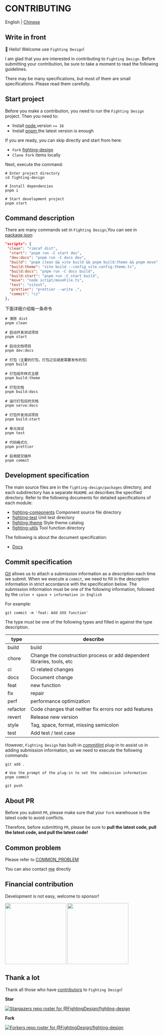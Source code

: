 # CONTRIBUTING

English | [Chinese](https://github.com/FightingDesign/fighting-design/blob/master/CONTRIBUTING.md)

## Write in front

👋 Hello! Welcome use `Fighting Design`!

I am glad that you are interested in contributing to `Fighting Design`. Before submitting your contribution, be sure to take a moment to read the following guidelines.

There may be many specifications, but most of them are small specifications. Please read them carefully.

## Start project

Before you make a contribution, you need to run the `Fighting Design` project. Then you need to:

- Install [node](http://nodejs.cn),version `>= 16`
- Install [pnpm](https://pnpm.io/zh/),the latest version is enough

If you are ready, you can skip directly and start from here:

- `Fork` [fighting-design](https://github.com/FightingDesign/fighting-design)
- `Clone Fork` items locally

Next, execute the command:

```shell
# Enter project directory
cd fighting-design

# Install dependencies
pnpm i

# Start development project
pnpm start
```

## Command description

There are many commands set in `Fighting Design`,You can see in [package.json](https://github.com/FightingDesign/fighting-design/blob/master/package.json):

```json
"scripts": {
 "clean": "rimraf dist",
  "start": "pnpm run -C start dev",
  "dev:docs": "pnpm run -C docs dev",
  "build": "pnpm clean && vite build && pnpm build:theme && pnpm move",
  "build:theme": "vite build --config vite.config.theme.ts",
  "build:docs": "pnpm run -C docs build",
  "build:start": "pnpm run -C start build",
  "move": "node script/moveFile.ts",
  "test": "vitest",
  "prettier": "prettier --write .",
  "commit": "cz"
},
```

下面详细介绍每一条命令

```shell
# 清除 dist
pnpm clean

# 启动开发测试项目
pnpm start

# 启动文档项目
pnpm dev:docs

# 打包（主要的打包，打包之后就是需要发布的包）
pnpm build

# 打包组件样式主题
pnpm build:theme

# 打包文档
pnpm build:docs

# 运行打包后的文档
pnpm serve:docs

# 打包开发测试项目
pnpm build:start

# 单元测试
pnpm test

# 代码格式化
pnpm prettier

# 启用提交插件
pnpm commit
```

## Development specification

The main source files are in the `fighting-design/packages` directory, and each subdirectory has a separate `README.md` describes the specified directory. Refer to the following documents for detailed specifications of each module:

- [fighting-components](https://github.com/FightingDesign/fighting-design/blob/master/packages/fighting-components/README.md) Component source file directory
- [fighting-test](https://github.com/FightingDesign/fighting-design/blob/master/packages/fighting-test/README.md) Unit test directory
- [fighting-theme](https://github.com/FightingDesign/fighting-design/blob/master/packages/fighting-theme/README.md) Style theme catalog
- [fighting-utils](https://github.com/FightingDesign/fighting-design/blob/master/packages/fighting-utils/README.md) Tool function directory

The following is about the document specification:

- [Docs](https://github.com/FightingDesign/fighting-design/blob/master/docs/README.md)

## Commit specification

[Git](https://git-scm.com) allows us to attach a submission information as a description each time we submit. When we execute a `commit`, we need to fill in the description information in strict accordance with the specification below. The submission information must be one of the following information, followed by the `colon + space + information in English`

For example:

```shell
git commit -m 'feat: Add XXX function'
```

The type must be one of the following types and filled in against the type description.

| type     | describe                                                               |
| -------- | ---------------------------------------------------------------------- |
| build    | build                                                                  |
| chore    | Change the construction process or add dependent libraries, tools, etc |
| ci       | Ci related changes                                                     |
| docs     | Document change                                                        |
| feat     | new function                                                           |
| fix      | repair                                                                 |
| perf     | performance optimization                                               |
| refactor | Code changes that neither fix errors nor add features                  |
| revert   | Release new version                                                    |
| style    | Tag, space, format, missing semicolon                                  |
| test     | Add test / test case                                                   |

However, `Fighting Design` has built-in [commitlint](https://github.com/conventional-changelog/commitlint) plug-in to assist us in adding submission information, so we need to execute the following commands:

```shell
git add .

# Use the prompt of the plug-in to set the submission information
pnpm commit

git push
```

## About PR

Before you submit `PR`, please make sure that your `fork` warehouse is the latest code to avoid conflicts.

Therefore, before submitting `PR`, please be sure to **pull the latest code, pull the latest code, and pull the latest code!**

## Common problem

Please refer to [COMMON_PROBLEM](https://github.com/FightingDesign/fighting-design/blob/master/.github/COMMON_PROBLEM.md)

You can also contact [me](https://github.com/Tyh2001/Tyh2001) directly

## Financial contribution

Development is not easy, welcome to sponsor!

<img width="200px" src="https://tianyuhao.cn/images/tyh-ui/weixin.jpg" />
<img width="200px" src="https://tianyuhao.cn/images/tyh-ui/zhifubao.jpg" />

## Thank a lot

Thank all those who have [contributors](https://github.com/FightingDesign/fighting-design/graphs/contributors) to `Fighting Design`!

**Star**

[![Stargazers repo roster for @FightingDesign/fighting-design](https://reporoster.com/stars/FightingDesign/fighting-design)](https://github.com/FightingDesign/fighting-design/stargazers)

**Fork**

[![Forkers repo roster for @FightingDesign/fighting-design](https://reporoster.com/forks/FightingDesign/fighting-design)](https://github.com/FightingDesign/fighting-design/network/members)
